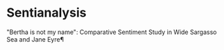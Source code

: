 # Sentianalysis
"Bertha is not my name": Comparative Sentiment Study in Wide Sargasso Sea and Jane Eyre¶

